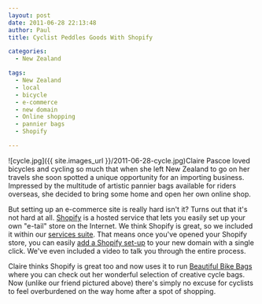 ```yaml
---
layout: post
date: 2011-06-28 22:13:48
author: Paul
title: Cyclist Peddles Goods With Shopify

categories:
  - New Zealand

tags:
  - New Zealand
  - local
  - bicycle
  - e-commerce
  - new domain
  - Online shopping
  - pannier bags
  - Shopify

---
```


![cycle.jpg]({{ site.images_url }}/2011-06-28-cycle.jpg)Claire Pascoe loved bicycles and cycling so much that when she left New Zealand to go on her travels she soon spotted a unique opportunity for an importing business. Impressed by the multitude of artistic pannier bags available for riders overseas, she decided to bring some home and open her own online shop.

But setting up an e-commerce site is really hard isn't it? Turns out that it's not hard at all. [Shopify](http://www.shopify.com/) is a hosted service that lets you easily set up your own "e-tail" store on the Internet. We think Shopify is great, so we included it within our [services suite](https://iwantmyname.co.nz/services). That means once you've opened your Shopify store, you can easily [add a Shopify set-up](https://iwantmyname.co.nz/features/applications/custom-domain-apps/e-commerce/shopify-hosted-online-store-platform-and-shop-software) to your new domain with a single click. We've even included a video to talk you through the entire process.

Claire thinks Shopify is great too and now uses it to run [Beautiful Bike Bags](http://www.beautifulbikebags.co.nz/) where you can check out her wonderful selection of creative cycle bags. Now (unlike our friend pictured above) there's simply no excuse for cyclists to feel overburdened on the way home after a spot of shopping.



